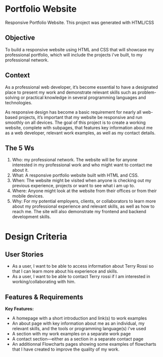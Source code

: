 # Portfolio Website

Responsive Portfolio Website. This project was generated with HTML/CSS

## Objective

To build a responsive website using HTML and CSS that will showcase my
professional portfolio, which will include the projects i've built, to my professional network.

## Context

As a professional web developer, it’s become essential to have a designated place to
present my work and demonstrate relevant skills such as problem-solving or practical
knowledge in several programming languages and technologies.

As responsive design has become a basic requirement for nearly all web-based
projects, it’s important that my website be responsive and run smoothly on all devices.
The goal of this project is to create a working website, complete with subpages, that
features key information about me as a web developer, relevant work examples, as well as
my contact details.

## The 5 Ws

1. Who: my professional network. The website will be for anyone interested in my professional work and who might want to contact me about it.
2. What: A responsive portfolio website built with HTML and CSS.
3. When: The website might be visited when anyone is checking out my
   previous experience, projects or want to see what i am up to.
4. Where: Anyone might look at the website from their offices or from their mobile devices.
5. Why: For my potential employers, clients, or collaborators to learn more about my
   professional experience and relevant skills, as well as how to reach me. The site will
   also demonstrate my frontend and backend development skills.

# Design Criteria

## User Stories

- As a user, I want to be able to access information about Terry Rossi so that I can learn more
  about his experience and skills.
- As a user, I want to be able to contact Terry rossi if I am interested in working/collaborating with him.

## Features & Requirements

**Key Features:**

- A homepage with a short introduction and link(s) to work examples
- An about page with key information about me as an individual, my relevant skills,
  and the tools or programming language(s) i've used
- A section with my work examples on a separate work page
- A contact section—either as a section in a
  separate contact page
- An additionnal Flowcharts pages showing some examples of flowcharts that I have created to improve the quality of my work.

